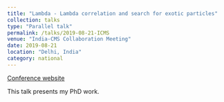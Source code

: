 ```yaml
---
title: "Lambda - Lambda correlation and search for exotic particles"
collection: talks
type: "Parallel talk"
permalink: /talks/2019-08-21-ICMS
venue: "India-CMS Collaboration Meeting"
date: 2019-08-21
location: "Delhi, India"
category: national
---
```

[Conference website](https://indico.cern.ch/event/822985/contributions/3528878/)

This talk presents my PhD work.
